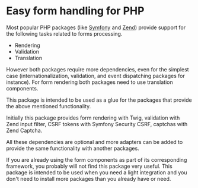 # Easy form handling for PHP

Most popular PHP packages (like [Symfony][1] and [Zend][2]) provide support for the following tasks related to forms
processing.

* Rendering
* Validation
* Translation

However both packages require more dependencies, even for the simplest case (internationalization, validation,
and event dispatching packages for instance). For form rendering both packages need to use translation components.

This package is intended to be used as a glue for the packages that provide the above mentioned functionality.

Initially this package provides form rendering with Twig, validation with Zend input filter, CSRF tokens with Symfony
Security CSRF, captchas with Zend Captcha.

All these dependencies are optional and more adapters can be added to provide the same functionality with another
packages.

If you are already using the form components as part of its corresponding framework, you probably will not find this
package very useful. This package is intended to be used when you need a light integration and you don't need to install
more packages than you already have or need.

[1]: http://symfony.com/doc/current/components/form/introduction.html
[2]: http://framework.zend.com/manual/current/en/modules/zend.form.intro.html
